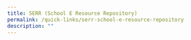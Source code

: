 ```yaml
---
title: SERR (School E Resource Repository)
permalink: /quick-links/serr-school-e-resource-repository
description: ""
---
```


